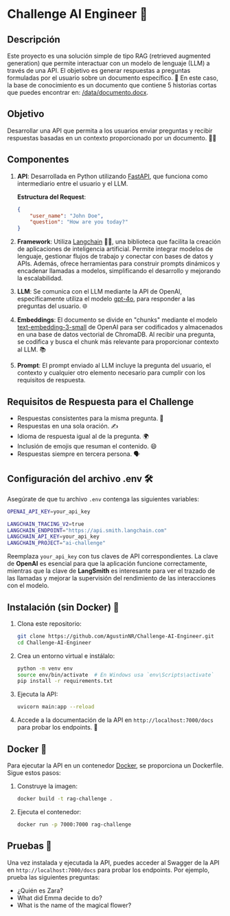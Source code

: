 
# Challenge AI Engineer 🌟

## Descripción

Este proyecto es una solución simple de tipo RAG (retrieved augmented generation) que permite interactuar con un modelo de lenguaje (LLM) a través de una API. El objetivo es generar respuestas a preguntas formuladas por el usuario sobre un documento específico. 📄 En este caso, la base de conocimiento es un documento que contiene 5 historias cortas que puedes encontrar en: [/data/documento.docx](./data/).

## Objetivo

Desarrollar una API que permita a los usuarios enviar preguntas y recibir respuestas basadas en un contexto proporcionado por un documento. 🤖✨

## Componentes

1. **API**: Desarrollada en Python utilizando [FastAPI](https://fastapi.tiangolo.com/), que funciona como intermediario entre el usuario y el LLM.
   
   **Estructura del Request**:
   ```json
   {
       "user_name": "John Doe",
       "question": "How are you today?"
   }
   ```

3. **Framework**: Utiliza [Langchain](https://python.langchain.com/docs/introduction/) 🦜🔗, una biblioteca que facilita la creación de aplicaciones de inteligencia artificial. Permite integrar modelos de lenguaje, gestionar flujos de trabajo y conectar con bases de datos y APIs. Además, ofrece herramientas para construir prompts dinámicos y encadenar llamadas a modelos, simplificando el desarrollo y mejorando la escalabilidad.

3. **LLM**: Se comunica con el LLM mediante la API de OpenAI, específicamente utiliza el modelo [gpt-4o](https://platform.openai.com/docs/models/gpt-4o), para responder a las preguntas del usuario. 🌐

4. **Embeddings**: El documento se divide en "chunks" mediante el modelo [text-embedding-3-small](https://platform.openai.com/docs/guides/embeddings/embedding-models) de OpenAI para ser codificados y almacenados en una base de datos vectorial de ChromaDB. Al recibir una pregunta, se codifica y busca el chunk más relevante para proporcionar contexto al LLM. 📚

5. **Prompt**: El prompt enviado al LLM incluye la pregunta del usuario, el contexto y cualquier otro elemento necesario para cumplir con los requisitos de respuesta.

## Requisitos de Respuesta para el Challenge

- Respuestas consistentes para la misma pregunta. 🔄
- Respuestas en una sola oración. ✍️
- Idioma de respuesta igual al de la pregunta. 🌍
- Inclusión de emojis que resuman el contenido. 😄
- Respuestas siempre en tercera persona. 🗣️

## Configuración del archivo .env 🛠️

Asegúrate de que tu archivo `.env` contenga las siguientes variables:

```bash
OPENAI_API_KEY=your_api_key

LANGCHAIN_TRACING_V2=true
LANGCHAIN_ENDPOINT="https://api.smith.langchain.com"
LANGCHAIN_API_KEY=your_api_key
LANGCHAIN_PROJECT="ai-challenge"
```


Reemplaza `your_api_key` con tus claves de API correspondientes. La clave de **OpenAI** es esencial para que la aplicación funcione correctamente, mientras que la clave de **LangSmith** es interesante para ver el trazado de las llamadas y mejorar la supervisión del rendimiento de las interacciones con el modelo.



## Instalación (sin Docker) 🚀

1. Clona este repositorio:
   ```bash
   git clone https://github.com/AgustinNR/Challenge-AI-Engineer.git
   cd Challenge-AI-Engineer
   ```

2. Crea un entorno virtual e instálalo:
   ```bash
   python -m venv env
   source env/bin/activate  # En Windows usa `env\Scripts\activate`
   pip install -r requirements.txt
   ```

3. Ejecuta la API:
   ```bash
   uvicorn main:app --reload
   ```

4. Accede a la documentación de la API en `http://localhost:7000/docs` para probar los endpoints. 📖

## Docker 🐳

Para ejecutar la API en un contenedor [Docker](https://docs.docker.com/), se proporciona un Dockerfile. Sigue estos pasos:

1. Construye la imagen:
   ```bash
   docker build -t rag-challenge .
   ```

2. Ejecuta el contenedor:
   ```bash
   docker run -p 7000:7000 rag-challenge
   ```


## Pruebas 🧪

Una vez instalada y ejecutada la API, puedes acceder al Swagger de la API en `http://localhost:7000/docs` para probar los endpoints. Por ejemplo, prueba las siguientes preguntas:
- ¿Quién es Zara?
- What did Emma decide to do? 
- What is the name of the magical flower? 

